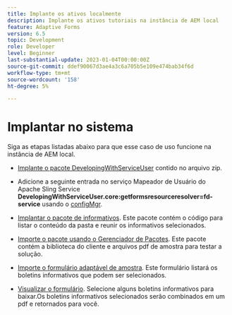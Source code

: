 ```yaml
---
title: Implante os ativos localmente
description: Implante os ativos tutoriais na instância de AEM local
feature: Adaptive Forms
version: 6.5
topic: Development
role: Developer
level: Beginner
last-substantial-update: 2023-01-04T00:00:00Z
source-git-commit: ddef90067d3ae4a3c6a705b5e109e474bab34f6d
workflow-type: tm+mt
source-wordcount: '158'
ht-degree: 5%

---
```


# Implantar no sistema

Siga as etapas listadas abaixo para que esse caso de uso funcione na instância de AEM local.

* [Implante o pacote DevelopingWithServiceUser](https://experienceleague.adobe.com/docs/experience-manager-learn/assets/developingwithserviceuser.zip) contido no arquivo zip.

* Adicione a seguinte entrada no serviço Mapeador de Usuário do Apache Sling Service **DevelopingWithServiceUser.core:getformsresourceresolver=fd-service** usando o [configMgr](http://localhost:4502/system/console/configMgr).

* [Implantar o pacote de informativos](assets/Newsletters.core-1.0.0-SNAPSHOT.jar). Este pacote contém o código para listar o conteúdo da pasta e reunir os informativos selecionados.

* [Importe o pacote usando o Gerenciador de Pacotes](assets/newsletter.zip). Este pacote contém a biblioteca do cliente e arquivos pdf de amostra para testar a solução.

* [Importe o formulário adaptável de amostra](assets/sample-adaptive-form.zip). Este formulário listará os boletins informativos que podem ser selecionados.

* [Visualizar o formulário](http://localhost:4502/content/dam/formsanddocuments/downloadarchivednewsletters/jcr:content?wcmmode=disabled).
Selecione alguns boletins informativos para baixar.Os boletins informativos selecionados serão combinados em um pdf e retornados para você.




